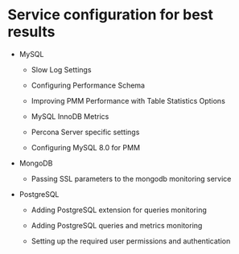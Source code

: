 # Service configuration for best results


* MySQL


    * Slow Log Settings


    * Configuring Performance Schema


    * Improving PMM Performance with Table Statistics Options


    * MySQL InnoDB Metrics


    * Percona Server specific settings


    * Configuring MySQL 8.0 for PMM


* MongoDB


    * Passing SSL parameters to the mongodb monitoring service


* PostgreSQL


    * Adding PostgreSQL extension for queries monitoring


    * Adding PostgreSQL queries and metrics monitoring


    * Setting up the required user permissions and authentication
